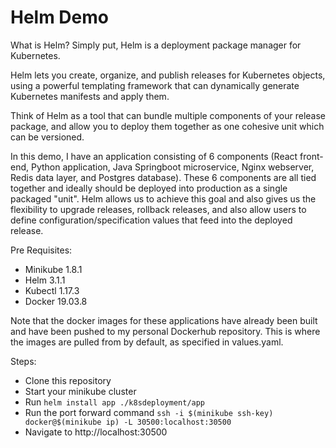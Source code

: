 # Helm Demo

What is Helm? Simply put, Helm is a deployment package manager for Kubernetes.

Helm lets you create, organize, and publish releases for Kubernetes objects, using a powerful templating framework that can dynamically generate Kubernetes manifests and apply them.

Think of Helm as a tool that can bundle multiple components of your release package, and allow you to deploy them together as one cohesive unit which can be versioned.

In this demo, I have an application consisting of 6 components (React front-end, Python application, Java Springboot microservice, Nginx webserver, Redis data layer, and Postgres database). These 6 components are all tied together and ideally should be deployed into production as a single packaged "unit". Helm allows us to achieve this goal and also gives us the flexibility to upgrade releases, rollback releases, and also allow users to define configuration/specification values that feed into the deployed release.

Pre Requisites:
- Minikube 1.8.1
- Helm 3.1.1
- Kubectl 1.17.3
- Docker 19.03.8

Note that the docker images for these applications have already been built and have been pushed to my personal Dockerhub repository. This is where the images are pulled from by default, as specified in values.yaml.

Steps:
- Clone this repository
- Start your minikube cluster
- Run `helm install app ./k8sdeployment/app`
- Run the port forward command `ssh -i $(minikube ssh-key) docker@$(minikube ip) -L 30500:localhost:30500`
- Navigate to http://localhost:30500
